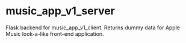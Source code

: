 # music_app_v1_server
Flask backend for music_app_v1_client. Returns dummy data for Apple Music look-a-like front-end application.

